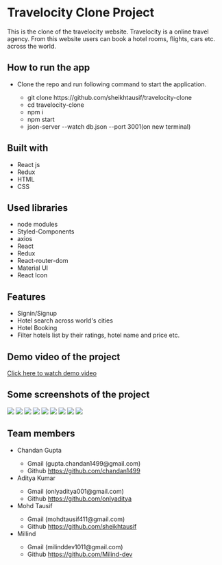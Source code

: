 # Travelocity Clone Project
This is the clone of the travelocity website. Travelocity is a online travel agency. From this website users can book a hotel rooms, flights, cars etc. across the world.

## How to run the app
<ul>
  <li>Clone the repo and run following command to start the application.</li>
  <ul>
    <li>git clone https://github.com/sheikhtausif/travelocity-clone</li>
    <li>cd travelocity-clone</li>
    <li>npm i</li>
    <li>npm start</li>
    <li>json-server --watch db.json --port 3001(on new terminal)</li>
  </ul>
</ul>

## Built with
<ul>
  <li>React js</li>
  <li>Redux</li>
  <li>HTML</li>
  <li>CSS</li>
</ul>

## Used libraries
<ul>
  <li>node modules</li>
  <li>Styled-Components</li>
  <li>axios</li>
  <li>React</li>
  <li>Redux</li>
  <li>React-router-dom</li>
  <li>Material UI</li>
  <li>React Icon</li>
</ul>

## Features
<ul>
  <li>Signin/Signup</li>
  <li>Hotel search across world's cities</li>
  <li>Hotel Booking</li>
  <li>Filter hotels list by their ratings, hotel name and price etc.</li>
</ul>


## Demo video of the project
  <a href="https://drive.google.com/file/d/19y80aIQ5vILaLQNsjLNZPbzLdnRvDyua/view?usp=sharing">Click here to watch demo video</a>
  
## Some screenshots of the project
<img src="./Screenshots/Home1.png" />
<img src="./Screenshots/Home2.png" />
<img src="./Screenshots/HotelLists.png" />
<img src="./Screenshots/HotelList1.png" />
<img src="./Screenshots/RoomDetails.png" />
<img src="./Screenshots/RoomReserve.png" />
<img src="./Screenshots/HotelRoomImages.png" />
<img src="./Screenshots/Signin.png" />
<img src="./Screenshots/Sign_up.png" />

## Team members
<ul>
  <li>Chandan Gupta</li>
    <ul>
      <li>Gmail (gupta.chandan1499@gmail.com)</li>
      <li>Github <a href="https://github.com/chandan1499">https://github.com/chandan1499</a></li>
    </ul>
  <li>Aditya Kumar</li>
    <ul>
      <li>Gmail (onlyaditya001@gmail.com)</li>
      <li>Github <a href="https://github.com/onlyaditya">https://github.com/onlyaditya</a></li>
    </ul>
  <li>Mohd Tausif</li>
    <ul>
      <li>Gmail (mohdtausif411@gmail.com)</li>
      <li>Github <a href="https://github.com/sheikhtausif">https://github.com/sheikhtausif</a></li>
    </ul>
  <li>Millind</li>
    <ul>
      <li>Gmail (milinddev1011@gmail.com)</li>
      <li>Github <a href="https://github.com/Milind-dev">https://github.com/Milind-dev</a></li>
    </ul>
</ul>
